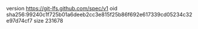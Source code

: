version https://git-lfs.github.com/spec/v1
oid sha256:99240c1f725b01a6deeb2cc3e815f25b86f692e617339cd05234c32e97d74cf7
size 231678
